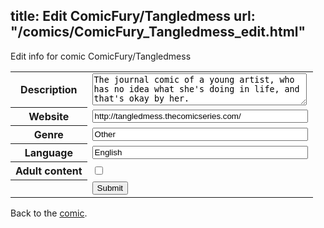 title: Edit ComicFury/Tangledmess
url: "/comics/ComicFury_Tangledmess_edit.html"
---
Edit info for comic ComicFury/Tangledmess

<form name="comic" action="http://gaepostmail.appspot.com/comic/" method="post">
<table class="comicinfo">
<tr>
<th>Description</th><td><textarea name="description" cols="40" rows="3">The journal comic of a young artist, who has no idea what she's doing in life, and that's okay by her.</textarea></td>
</tr>
<tr>
<th>Website</th><td><input type="text" name="url" value="http://tangledmess.thecomicseries.com/" size="40"/></td>
</tr>
<tr>
<th>Genre</th><td><input type="text" name="genre" value="Other" size="40"/></td>
</tr>
<tr>
<th>Language</th><td><input type="text" name="language" value="English" size="40"/></td>
</tr>
<tr>
<th>Adult content</th><td><input type="checkbox" name="adult" value="adult" /></td>
</tr>
<tr>
<th></th><td>
<input type="hidden" name="comic" value="ComicFury_Tangledmess" />
<input type="submit" name="submit" value="Submit" />
</td>
</tr>
</table>
</form>

Back to the [comic](ComicFury_Tangledmess.html).
